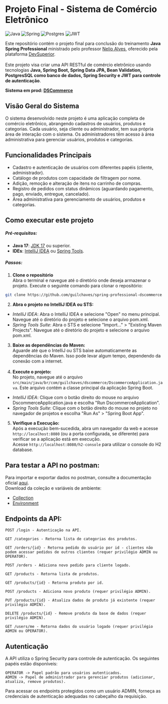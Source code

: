 #   Projeto Final - Sistema de Comércio Eletrônico

![Java](https://img.shields.io/badge/java-%23ED8B00.svg?style=for-the-badge&logo=openjdk&logoColor=white)
![Spring](https://img.shields.io/badge/spring-%236DB33F.svg?style=for-the-badge&logo=spring&logoColor=white)
![Postgres](https://img.shields.io/badge/postgres-%23316192.svg?style=for-the-badge&logo=postgresql&logoColor=white)
![JWT](https://img.shields.io/badge/JWT-black?style=for-the-badge&logo=JSON%20web%20tokens)


Este repositório contém o projeto final para conclusão do treinamento **Java Spring Professional** ministrado pelo
professor [Nelio Alves](https://www.udemy.com/user/nelio-alves/), oferecido pela plataforma [DevSuperior](https://devsuperior.com.br/).</br></br>
Este projeto visa criar uma API RESTful de comércio
eletrônico usando tecnologias **Java, Spring Boot, Spring Data JPA, Bean Validation, PostgresSQL como banco de dados, Spring Security e JWT para controle de autenticação**.</br>

**Sistema em prod: [DSCommerce](https://dscommerce.onrender.com/products)**

## Visão Geral do Sistema
O sistema desenvolvido neste projeto é uma aplicação completa de comércio eletrônico,
abrangendo cadastros de usuários, produtos e categorias. Cada usuário, seja cliente ou administrador,
tem sua própria área de interação com o sistema. Os administradores têm acesso à área administrativa para gerenciar
usuários, produtos e categorias.


## Funcionalidades Principais

- Cadastro e autenticação de usuários com diferentes papéis (cliente, administrador).
- Catálogo de produtos com capacidade de filtragem por nome.
- Adição, remoção e alteração de itens no carrinho de compras.
- Registro de pedidos com status dinâmicos (aguardando pagamento, pago, enviado, entregue, cancelado).
- Área administrativa para gerenciamento de usuários, produtos e categorias.

## Como executar este projeto
##### Pré-requisitos:
- **Java 17**: [JDK 17](https://www.oracle.com/java/technologies/downloads/) ou superior.
- **IDEs**: [IntelliJ IDEA](https://www.jetbrains.com/idea/download/) ou [Spring Tools](https://spring.io/tools).

##### Passos:

1. **Clone o repositório**</br>
Abra o terminal e navegue até o diretório onde deseja armazenar o projeto. Execute o seguinte comando para clonar o repositório:

```bash
git clone https://github.com/guilchaves/spring-professional-dscommerce.git
```
2. **Abra o projeto no IntelliJ IDEA ou STS:**</br>
- _IntelliJ IDEA_: Abra o IntelliJ IDEA e selecione "Open" no menu principal. Navegue até o diretório do projeto e selecione o arquivo pom.xml.
- _Spring Tools Suite_: Abra o STS e selecione "Import...​" > "Existing Maven Projects". Navegue até o diretório do projeto e selecione o arquivo pom.xml.

3. **Baixe as dependências do Maven:**</br>
Aguarde até que o IntelliJ ou STS baixe automaticamente as dependências do Maven. Isso pode levar algum tempo, dependendo da conexão com a internet.</br></br>
4. **Execute o projeto:**</br>
No projeto, navegue até o arquivo `src/main/java/br/com/guilchaves/dscommerce/DscommerceApplication.java`. Este arquivo contém 
a classe principal da aplicação Spring Boot.</br>
- _IntelliJ IDEA_: Clique com o botão direito do mouse no arquivo DscommerceApplication.java e escolha "Run DscommerceApplication".
- _Spring Tools Suite_: Clique com o botão direito do mouse no projeto no navegador de projetos e escolha "Run As" > "Spring Boot App".

5. **Verifique a Execução:**</br>
Após a execução bem-sucedida, abra um navegador da web e acesse `http://localhost:8080` (ou a porta configurada, se diferente) para verificar se a aplicação está em execução.</br>
Acesse `http://localhost:8080/h2-console` para utilizar o console do H2 database.</br>


## Para testar a API no postman:
Para importar e exportar dados no postman, consulte a documentação oficial [aqui](https://learning.postman.com/docs/getting-started/importing-and-exporting/importing-data/).
</br>
Download da coleção e variáveis de ambiente:
- [Collection](https://drive.google.com/file/d/1TjBh5Nu5znqEB-umnf304MMHe8USVLdj/view?usp=sharing)
- [Environment](https://drive.google.com/file/d/1_L1r4OSXcIJVxGzq-vGHYYP8CpoD5fhD/view?usp=sharing)
 
## Endpoints da API:

```
POST /login - Autenticação na API.

GET /categories - Retorna lista de categorias dos produtos.

GET /orders/{id} - Retorna pedido do usuário por id - clientes não podem acessar pedidos de outros clientes (requer privilégio ADMIN ou OPERATOR).

POST /orders - Adiciona novo pedido para cliente logado.

GET /products - Retorna lista de produtos.

GET /products/{id} - Retorna produto por id.

POST /products - Adiciona novo produto (requer privilégio ADMIN).

PUT /products/{id} - Atualiza dados de produto já existente (requer privilégio ADMIN).

DELETE /products/{id} - Remove produto da base de dados (requer privilégio ADMIN).

GET /users/me - Retorna dados do usuário logado (requer privilégio ADMIN ou OPERATOR).
```

## Autenticação
A API utiliza o Spring Security para controle de autenticação. Os seguintes papéis estão disponíveis:
```
OPERATOR -> Papel padrão para usuários autenticados.
ADMIN -> Papel de administrador para gerenciar produtos (adicionar, atualiza, remove produtos). 
```
Para acessar os endpoints protegidos como um usuário ADMIN, forneça as credenciais de autenticação adequadas no cabeçalho da requisição.

